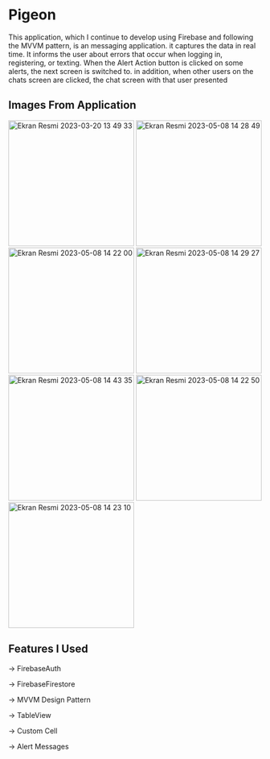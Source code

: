 # Pigeon
This application, which I continue to develop using Firebase and following the MVVM pattern, is an messaging application. it captures the data in real time. It informs the user about errors that occur when logging in, registering, or texting. When the Alert Action button is clicked on some alerts, the next screen is switched to. in addition, when other users on the chats screen are clicked, the chat screen with that user presented


## Images From Application 

<img width="250" alt="Ekran Resmi 2023-03-20 13 49 33" src="https://user-images.githubusercontent.com/96244256/226323496-fedf4c25-55c1-4622-9ad5-eb4b6a22ffd7.png"> <img width="250" alt="Ekran Resmi 2023-05-08 14 28 49" src="https://user-images.githubusercontent.com/96244256/236813222-5c8f77f3-a486-46f9-b66d-2e374397a098.png"> <img width="250" alt="Ekran Resmi 2023-05-08 14 22 00" src="https://user-images.githubusercontent.com/96244256/236811925-407ac8dc-93c8-45ba-86ab-a41a9d49f2a5.png"> <img width="250" alt="Ekran Resmi 2023-05-08 14 29 27" src="https://user-images.githubusercontent.com/96244256/236813479-3e2c6589-424d-420d-af1f-951099b8be37.png"> <img width="250" alt="Ekran Resmi 2023-05-08 14 43 35" src="https://user-images.githubusercontent.com/96244256/236815800-38253061-b6a8-4c9b-9479-496029bd391a.png"> <img width="250" alt="Ekran Resmi 2023-05-08 14 22 50" src="https://user-images.githubusercontent.com/96244256/236812281-0e9dc4df-e2d6-47e0-86cb-32c27a45b7e7.png"> <img width="250" alt="Ekran Resmi 2023-05-08 14 23 10" src="https://user-images.githubusercontent.com/96244256/236812298-65e1aeb0-67de-47f3-8847-c7ba9c16eaea.png">



## Features I Used

-> FirebaseAuth

-> FirebaseFirestore

-> MVVM Design Pattern

-> TableView

-> Custom Cell

-> Alert Messages
